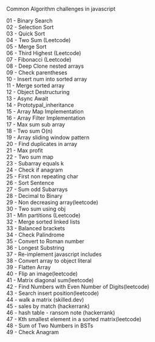 Common Algorithm challenges in javascript

01 - Binary Search\
02 - Selection Sort\
03 - Quick Sort\
04 - Two Sum (Leetcode)\
05 - Merge Sort\
06 - Third Highest (Leetcode)\
07 - Fibonacci (Leetcode)\
08 - Deep Clone nested arrays\
09 - Check parentheses\
10 - Insert num into sorted array\
11 - Merge sorted array\
12 - Object Destructuring\
13 - Async Await\
14 - Prototypal_inheritance\
15 - Array Map Implementation\
16 - Array Filter Implementation\
17 - Max sum sub array\
18 - Two sum O(n)\
19 - Array sliding window pattern\
20 - Find duplicates in array\
21 - Max profit\
22 - Two sum map\
23 - Subarray equals k\
24 - Check if anagram\
25 - First non repeating char\
26 - Sort Sentence\
27 - Sum odd Subarrays\
28 - Decimal to Binary\
29 - Non decreasing array(leetcode)\
30 - Two sum using obj\
31 - Min partitions (Leetcode)\
32 - Merge sorted linked lists\
33 - Balanced brackets\
34 - Check Palindrome\
35 - Convert to Roman number\
36 - Longest Substring\
37 - Re-implement javascript includes\
38 - Convert array to object literal\
39 - Flatten Array\
40 - Flip an image(leetcode)\
41 - Matrix diagonal sum(leetcode)\
42 - Find Numbers with Even Number of Digits(leetcode)\
43 - Search insert position(leetcode)\
44 - walk a matrix (skilled.dev)\
45 - sales by match (hackerrank)\
46 - hash table - ransom note (hackerrank)\
47 - Kth smallest element in a sorted matrix(leetcode)\
48 - Sum of Two Numbers in BSTs\
49 - Check Anagram
